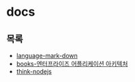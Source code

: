 # docs

## 목록
* [language-mark-down](https://github.com/justsoo/docs/blob/master/language-mark-down.md)
* [books-엔터프라이즈 어플리케이션 아키텍처](https://github.com/justsoo/docs/blob/master/books-patterns-of-enterprise-application-architecture.md)
* [think-nodejs](https://github.com/justsoo/docs/blob/master/think-nodejs.md)

